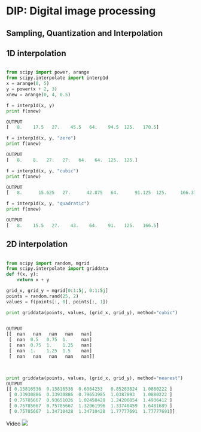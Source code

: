 # DIP: Digital image processing


## Sampling, Quantization and Interpolation

## 1D interpolation

```python

from scipy import power, arange
from scipy.interpolate import interp1d
x = arange(0, 5)
y = power(x + 2, 3)
xnew = arange(0, 4, 0.5)

f = interp1d(x, y)
print f(xnew)

OUTPUT
[   8.    17.5   27.    45.5   64.    94.5  125.   170.5]

f = interp1d(x, y, "zero")
print f(xnew)

OUTPUT
[   8.    8.   27.   27.   64.   64.  125.  125.]

f = interp1d(x, y, "cubic")
print f(xnew)

OUTPUT
[   8.      15.625   27.      42.875   64.      91.125  125.     166.375]

f = interp1d(x, y, "quadratic")
print f(xnew)

OUTPUT
[   8.    15.5   27.    43.    64.    91.   125.   166.5]

```

## 2D interpolation
```python

from scipy import random, mgrid
from scipy.interpolate import griddata
def f(x, y):
    return x + y

grid_x, grid_y = mgrid[0:1:5j, 0:1:5j]
points = random.rand(25, 2)
values = f(points[:, 0], points[:, 1])

print griddata(points, values, (grid_x, grid_y), method="cubic")


OUTPUT
[[  nan   nan   nan   nan   nan]
 [  nan  0.5   0.75  1.     nan]
 [  nan  0.75  1.    1.25   nan]
 [  nan  1.    1.25  1.5    nan]
 [  nan   nan   nan   nan   nan]]

 

print griddata(points, values, (grid_x, grid_y), method="nearest")
OUTPUT
[[ 0.15816536  0.15816536  0.6364253   0.85283824  1.0880222 ]
 [ 0.33930886  0.33930886  0.79653985  1.0387893   1.0880222 ]
 [ 0.75785667  0.93651026  1.02458428  1.24200854  1.4936412 ]
 [ 0.75785667  0.75785667  1.32061996  1.33740459  1.6481689 ]
 [ 0.75785667  1.34710428  1.34710428  1.77777691  1.77777691]]

```
Video
[![](http://img.youtube.com/vi/s-3l_527ydQ/0.jpg)](http://www.youtube.com/watch?v=s-3l_527ydQ "")
